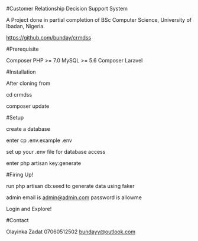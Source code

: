 #Customer Relationship Decision Support System

A Project done in partial completion of BSc Computer Science, University of Ibadan, Nigeria.

https://github.com/bunday/crmdss

#Prerequisite

Composer
PHP >= 7.0
MySQL >= 5.6
Composer 
Laravel 

#Installation

After cloning from 

cd crmdss

composer update 

#Setup

create a database

enter cp .env.example .env

set up your .env file for database access

enter php artisan key:generate

#Firing Up!

run php artisan db:seed to generate data using faker

admin email is admin@admin.com password is allowme 

Login and Explore!

#Contact

Olayinka Zadat 
07060512502
bundayy@outlook.com


